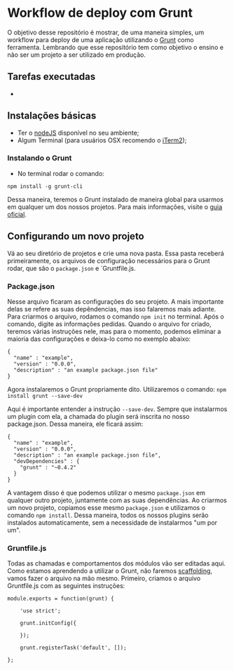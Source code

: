 # Workflow de deploy com Grunt
O objetivo desse repositório é mostrar, de uma maneira simples, um workflow para deploy de uma aplicação utilizando o [Grunt](http://gruntjs.com) como ferramenta.
Lembrando que esse repositório tem como objetivo o ensino e não ser um projeto a ser utilizado em produção.

## Tarefas executadas
*

## Instalações básicas

- Ter o [nodeJS](http://nodejs.org) disponível no seu ambiente;
- Algum Terminal (para usuários OSX recomendo o [iTerm2](http://www.iterm2.com/));

### Instalando o Grunt
- No terminal rodar o comando:

`npm install -g grunt-cli`

Dessa maneira, teremos o Grunt instalado de maneira global para usarmos em qualquer um dos nossos projetos.
Para mais informações, visite o [guia oficial](http://gruntjs.com/getting-started).

## Configurando um novo projeto
Vá ao seu diretório de projetos e crie uma nova pasta. Essa pasta receberá primeiramente, os arquivos de configuração necessários para o Grunt rodar, que são o `package.json` e `Gruntfile.js.

### Package.json
Nesse arquivo ficaram as configurações do seu projeto. A mais importante delas se refere as suas depêndencias, mas isso falaremos mais adiante. Para criarmos o arquivo, rodamos o comando `npm init` no terminal. Após o comando, digite as informações pedidas. Quando o arquivo for criado, teremos várias instruções nele, mas para o momento, podemos eliminar a maioria das configurações e deixa-lo como no exemplo abaixo:

```
{
  "name" : "example",
  "version" : "0.0.0",
  "description" : "an example package.json file"
}
```
Agora instalaremos o Grunt propriamente dito. Utilizaremos o comando:
`npm install grunt --save-dev`

Aqui é importante entender a instrução `--save-dev`. Sempre que instalarmos um plugin com ela, a chamada do plugin será inscrita no nosso package.json. Dessa maneira, ele ficará assim:
```
{
  "name" : "example",
  "version" : "0.0.0",
  "description" : "an example package.json file",
  "devDependencies" : {
    "grunt" : "~0.4.2"
  }
}
```

A vantagem disso é que podemos utilizar o mesmo `package.json` em qualquer outro projeto, juntamente com as suas dependências. Ao criarmos um novo projeto, copiamos esse mesmo `package.json` e utilizamos o comando `npm install`. Dessa maneira, todos os nossos plugins serão instalados automaticamente, sem a necessidade de instalarmos "um por um".

### Gruntfile.js
Todas as chamadas e comportamentos dos módulos vão ser editadas aqui.
Como estamos aprendendo a utilizar o Grunt, não faremos [scaffolding](http://gruntjs.com/project-scaffolding), vamos fazer o arquivo na mão mesmo.
Primeiro, criamos o arquivo Gruntfile.js com as seguintes instruções:
```
module.exports = function(grunt) {

	'use strict';

	grunt.initConfig({

	});

	grunt.registerTask('default', []);

};
```